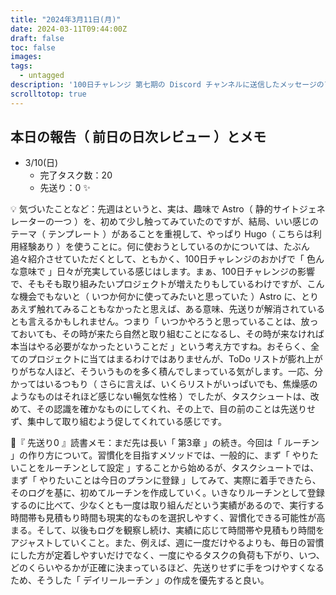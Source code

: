 ```yaml
---
title: "2024年3月11日(月)"
date: 2024-03-11T09:44:00Z
draft: false
toc: false
images:
tags: 
  - untagged
description: '100日チャレンジ 第七期の Discord チャンネルに送信したメッセージのアーカイブ'
scrolltotop: true
---
```


## 本日の報告（ 前日の日次レビュー ）とメモ

- 3/10(日)
  - 完了タスク数：20
  - 先送り：0 ✨

💡 気づいたことなど：先週はというと、実は、趣味で Astro（ 静的サイトジェネレーターの一つ ）を、初めて少し触ってみていたのですが、結局、いい感じのテーマ（ テンプレート ）があることを重視して、やっぱり Hugo（ こちらは利用経験あり ）を使うことに。何に使おうとしているのかについては、たぶん追々紹介させていただくとして、ともかく、100日チャレンジのおかげで「 色んな意味で 」日々が充実している感じはします。まぁ、100日チャレンジの影響で、そもそも取り組みたいプロジェクトが増えたりもしているわけですが、こんな機会でもないと（ いつか何かに使ってみたいと思っていた ）Astro に、とりあえず触れてみることもなかったと思えば、ある意味、先送りが解消されているとも言えるかもしれません。つまり「 いつかやろうと思っていることは、放っておいても、その時が来たら自然と取り組むことになるし、その時が来なければ本当はやる必要がなかったということだ 」という考え方ですね。おそらく、全てのプロジェクトに当てはまるわけではありませんが、ToDo リストが膨れ上がりがちな人ほど、そういうものを多く積んでしまっている気がします。一応、分かってはいるつもり（ さらに言えば、いくらリストがいっぱいでも、焦燥感のようなものはそれほど感じない暢気な性格 ）でしたが、タスクシュートは、改めて、その認識を確かなものにしてくれ、その上で、目の前のことは先送りせず、集中して取り組むよう促してくれている感じです。

🔖『 先送り0 』読書メモ：まだ先は長い「 第3章 」の続き。今回は「 ルーチン 」の作り方について。習慣化を目指すメソッドでは、一般的に、まず「 やりたいことをルーチンとして設定 」することから始めるが、タスクシュートでは、まず「 やりたいことは今日のプランに登録 」してみて、実際に着手できたら、そのログを基に、初めてルーチンを作成していく。いきなりルーチンとして登録するのに比べて、少なくとも一度は取り組んだという実績があるので、実行する時間帯も見積もり時間も現実的なものを選択しやすく、習慣化できる可能性が高まる。そして、以後もログを観察し続け、実績に応じて時間帯や見積もり時間をアジャストしていくこと。また、例えば、週に一度だけやるよりも、毎日の習慣にした方が定着しやすいだけでなく、一度にやるタスクの負荷も下がり、いつ、どのくらいやるかが正確に決まっているほど、先送りせずに手をつけやすくなるため、そうした「 デイリールーチン 」の作成を優先すると良い。
